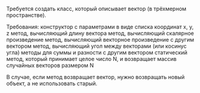 Требуется создать класс, который описывает вектор (в трёхмерном пространстве).

Требования:
конструктор с параметрами в виде списка координат x, y, z
метод, вычисляющий длину вектора
метод, вычисляющий скалярное произведение
метод, вычисляющий векторное произведение с другим вектором
метод, вычисляющий угол между векторами (или косинус угла)
методы для суммы и разности с другим вектором
статический метод, который принимает целое число N, и возвращает массив случайных векторов размером N

В случае, если метод возвращает вектор, нужно возвращать новый объект, а не использовать старый.